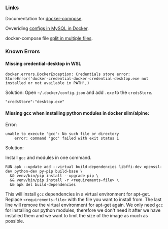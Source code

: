 ### Links

Documentation for [docker-compose](https://docs.docker.com/compose/compose-file/).

Ovveriding [configs in MySQL in Docker](https://webapplicationconsultant.com/docker/how-to-override-mysql-config-in-docker/).

docker-compose file [split in multiple files](https://medium.com/vteam/configure-docker-project-for-different-environments-using-docker-compose-3-bfbef37d951c).



### Known Errors

#### Missing credential-desktop in WSL

`docker.errors.DockerException: Credentials store error: StoreError('docker-credential-docker-credential-desktop.exe not installed or not available in PATH',)`

Solution:
Open `~/.docker/config.json` and add `.exe` to the `credsStore`. 
```
"credsStore":"desktop.exe"
```


#### Missing gcc when installing python modules in docker slim/alpine:

Error:
```
unable to execute 'gcc': No such file or directory
    error: command 'gcc' failed with exit status 1
```
Solution:

Install `gcc` and modules in one command.

```
RUN apk --update add --virtual build-dependencies libffi-dev openssl-dev python-dev py-pip build-base \
  && venv/bin/pip install --upgrade pip \
  && venv/bin/pip install -r <requirements-file> \
  && apk del build-dependencies
```
This will install `gcc` dependencies in a virtual environment for apt-get. Replace `<requirements-file>` with the file you want to install from. The last line will remove the virtual environment for apt-get again. We only need `gcc` for installing our python modules, therefore we don't need it after we have installed them and we want to limit the size of the image as much as possible.
